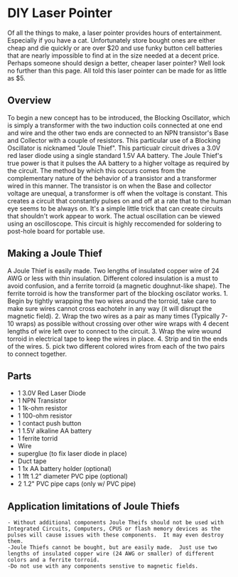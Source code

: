 # DIY Laser Pointer
Of all the things to make, a laser pointer provides hours of entertainment.  Especially if you have a cat.  Unfortunately store bought ones are either cheap and die quickly or are over $20 and use funky button cell batteries that are nearly impossible to find at in the size needed at a decent price.  Perhaps someone should design a better, cheaper laser pointer?  Well look no further than this page. All told this laser pointer can be made for as little as $5.

## Overview
  To begin a new concept has to be introduced, the Blocking Oscillator, which is simply a transformer with the two induction coils connected at one end and wire and the other two ends are connected to an NPN transistor's Base and Collector with a couple of resistors. This particular use of a Blocking Oscillator is nicknamed "Joule Thief". This particualr circuit drives a 3.0V red laser diode using a single standard 1.5V AA battery.  The Joule Thief's true power is that it pulses the AA battery to a higher voltage as required by the circuit. The method by which this occurs comes from the complementary nature of the behavior of a transistor and a transformer wired in this manner.  The transistor is on when the Base and collector voltage are unequal, a transformer is off when the voltage is constant.  This creates a circuit that constantly pulses on and off at a rate that to the human eye seems to be always on.  It's a simple little trick that can create circuits that shouldn't work appear to work.  The actual oscillation can be viewed using an oscilloscope.
  This circuit is highly reccomended for soldering to post-hole board for portable use.

## Making a Joule Thief
  A Joule Thief is easily made.  Two lengths of insulated copper wire of 24 AWG or less with thin insulation.  Different colored insulation is a must to avoid confusion, and a ferrite torroid (a magnetic doughnut-like shape).  The ferrite torroid is how the transformer part of the blocking oscilator works.
    1.  Begin by tightly wrapping the two wires around the torroid, take care to make sure wires cannot cross eachotehr in any way (it will disrupt the magnetic field).
    2.  Wrap the two wires as a pair as many times (Typically 7-10 wraps) as possible without crossing over other wire wraps with 4 decent lengths of wire left over to connect to the circuit.
    3.  Wrap the wire wound torroid in electrical tape to keep the wires in place.
    4. Strip and tin the ends of the wires.
    5. pick two different colored wires from each of the two pairs to connect together.
    
    
## Parts
  - 1 3.0V Red Laser Diode
  - 1 NPN Transistor
  - 1 1k-ohm resistor
  - 1 100-ohm resistor
  - 1 contact push button
  - 1 1.5V alkaline AA battery
  - 1 ferrite torrid 
  - Wire
  - superglue (to fix laser diode in place)
  - Duct tape
  - 1 1x AA battery holder (optional)
  - 1 1ft 1.2" diameter PVC pipe (optional)
  - 2 1.2" PVC pipe caps (only w/ PVC pipe)
  
  
  
  ## Application limitations of Joule Thiefs
    - Without additional components Joule Theifs should not be used with Integrated Circuits, Computers, CPUS or flash memory devices as the pulses will cause issues with these components.  It may even destroy them.
    -Joule Thiefs cannot be bought, but are easily made.  Just use two lengths of insulated copper wire (24 AWG or smaller) of different colors and a ferrite torroid.
    -Do not use with any components senstive to magnetic fields.
